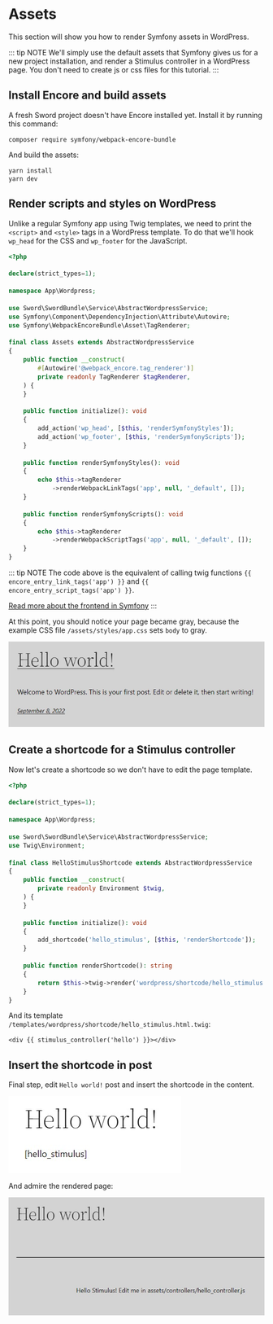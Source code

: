 # Assets

This section will show you how to render Symfony assets in WordPress.

::: tip NOTE
We'll simply use the default assets that Symfony gives us for a new project installation, and render
a Stimulus controller in a WordPress page. You don't need to create js or css files for this tutorial.
:::

## Install Encore and build assets

A fresh Sword project doesn't have Encore installed yet. Install it by running this command:

```bash:no-line-numbers
composer require symfony/webpack-encore-bundle
```

And build the assets:

```bash:no-line-numbers
yarn install
yarn dev
```

## Render scripts and styles on WordPress

Unlike a regular Symfony app using Twig templates, we need to print the `<script>` and `<style>` tags
in a WordPress template. To do that we'll hook `wp_head` for the CSS and `wp_footer` for the JavaScript.

```php
<?php

declare(strict_types=1);

namespace App\Wordpress;

use Sword\SwordBundle\Service\AbstractWordpressService;
use Symfony\Component\DependencyInjection\Attribute\Autowire;
use Symfony\WebpackEncoreBundle\Asset\TagRenderer;

final class Assets extends AbstractWordpressService
{
    public function __construct(
        #[Autowire('@webpack_encore.tag_renderer')]
        private readonly TagRenderer $tagRenderer,
    ) {
    }

    public function initialize(): void
    {
        add_action('wp_head', [$this, 'renderSymfonyStyles']);
        add_action('wp_footer', [$this, 'renderSymfonyScripts']);
    }

    public function renderSymfonyStyles(): void
    {
        echo $this->tagRenderer
            ->renderWebpackLinkTags('app', null, '_default', []);
    }

    public function renderSymfonyScripts(): void
    {
        echo $this->tagRenderer
            ->renderWebpackScriptTags('app', null, '_default', []);
    }
}
```

::: tip NOTE
The code above is the equivalent of calling twig functions <span v-pre>`{{ encore_entry_link_tags('app') }}` and `{{ encore_entry_script_tags('app') }}`</span>.

[Read more about the frontend in Symfony](https://symfony.com/doc/current/frontend.html)
:::

At this point, you should notice your page became gray, because the example CSS file `/assets/styles/app.css` sets `body` to gray.

![Gray page](/images/wordpress-gray.jpg)

## Create a shortcode for a Stimulus controller

Now let's create a shortcode so we don't have to edit the page template.

```php
<?php

declare(strict_types=1);

namespace App\Wordpress;

use Sword\SwordBundle\Service\AbstractWordpressService;
use Twig\Environment;

final class HelloStimulusShortcode extends AbstractWordpressService
{
    public function __construct(
        private readonly Environment $twig,
    ) {
    }

    public function initialize(): void
    {
        add_shortcode('hello_stimulus', [$this, 'renderShortcode']);
    }

    public function renderShortcode(): string
    {
        return $this->twig->render('wordpress/shortcode/hello_stimulus.html.twig');
    }
}
```

And its template `/templates/wordpress/shortcode/hello_stimulus.html.twig`:

```twig
<div {{ stimulus_controller('hello') }}></div>
```

## Insert the shortcode in post

Final step, edit `Hello world!` post and insert the shortcode in the content.

![Edit Hello world! post](/images/wordpress-hello-edit.jpg)

And admire the rendered page:

![View Hello world! post](/images/wordpress-hello-render.jpg)
